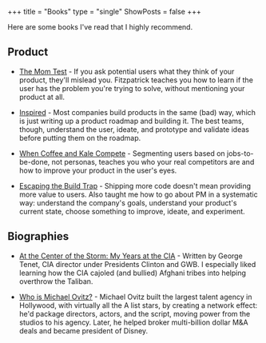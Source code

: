 +++
title = "Books"
type = "single"
ShowPosts = false
+++

Here are some books I've read that I highly recommend.

## Product

- [The Mom Test](https://www.amazon.com/Mom-Test-customers-business-everyone-ebook/dp/B01H4G2J1U/) - If you ask potential users what they think of your product, they'll mislead you. Fitzpatrick teaches you how to learn if the user has the problem you're trying to solve, without mentioning your product at all.

- [Inspired](https://www.amazon.com/INSPIRED-Create-Tech-Products-Customers-ebook/dp/B077NRB36N/) - Most companies build products in the same (bad) way, which is just writing up a product roadmap and building it. The best teams, though, understand the user, ideate, and prototype and validate ideas before putting them on the roadmap.

- [When Coffee and Kale Compete](https://www.amazon.com/When-Coffee-Kale-Compete-products-ebook/dp/B07C7HH662/) - Segmenting users based on jobs-to-be-done, not personas, teaches you who your real competitors are and how to improve your product in the user's eyes.

- [Escaping the Build Trap](https://www.amazon.com/Escaping-Build-Trap-Effective-Management/dp/149197379X) - Shipping more code doesn't mean providing more value to users. Also taught me how to go about PM in a systematic way: understand the company's goals, understand your product's current state, choose something to improve, ideate, and experiment.

## Biographies

- [At the Center of the Storm: My Years at the CIA](https://www.amazon.com/At-Center-Storm-Years-CIA/dp/0061147788) - Written by George Tenet, CIA director under Presidents Clinton and GWB. I especially liked learning how the CIA cajoled (and bullied) Afghani tribes into helping overthrow the Taliban.

- [Who is Michael Ovitz?](https://www.amazon.com/Who-Is-Michael-Ovitz-audiobook/dp/B07DK2XMBZ) - Michael Ovitz built the largest talent agency in Hollywood, with virtually all the A list stars, by creating a network effect: he'd package directors, actors, and the script, moving power from the studios to his agency. Later, he helped broker multi-billion dollar M&A deals and became president of Disney.

